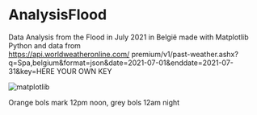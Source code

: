 # AnalysisFlood
Data Analysis from the Flood in July 2021 in België made with Matplotlib Python and data from\
https://api.worldweatheronline.com/ premium/v1/past-weather.ashx?q=Spa,belgium&format=json&date=2021-07-01&enddate=2021-07-31&key=HERE YOUR OWN KEY

![matplotlib](https://user-images.githubusercontent.com/32358640/129048592-8688f365-3c94-47ed-981d-79ae892d4160.png)

Orange bols mark 12pm noon, grey bols 12am night

